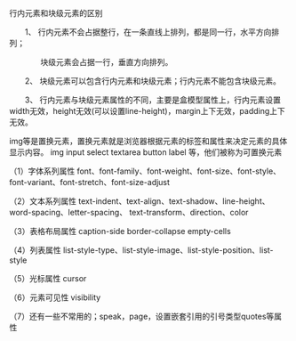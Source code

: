 行内元素和块级元素的区别

　　1、 行内元素不会占据整行，在一条直线上排列，都是同一行，水平方向排列；

　　　　块级元素会占据一行，垂直方向排列。

　　2、 块级元素可以包含行内元素和块级元素；行内元素不能包含块级元素。

　　3、 行内元素与块级元素属性的不同，主要是盒模型属性上，行内元素设置width无效，height无效(可以设置line-height)，margin上下无效，padding上下无效。


img等是置换元素，置换元素就是浏览器根据元素的标签和属性来决定元素的具体显示内容。
img input select textarea button label 等，他们被称为可置换元素


（1）字体系列属性
font、font-family、font-weight、font-size、font-style、font-variant、font-stretch、font-size-adjust

（2）文本系列属性
text-indent、text-align、text-shadow、line-height、word-spacing、letter-spacing、
text-transform、direction、color

（3）表格布局属性
caption-side border-collapse empty-cells

（4）列表属性
list-style-type、list-style-image、list-style-position、list-style

（5）光标属性
cursor

（6）元素可见性
visibility

（7）还有一些不常用的；speak，page，设置嵌套引用的引号类型quotes等属性